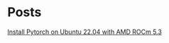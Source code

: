 # Posts

[Install Pytorch on Ubuntu 22.04 with AMD ROCm 5.3](https://newell.github.io/posts/pytorch-ubuntu-22.04-amd-install)

